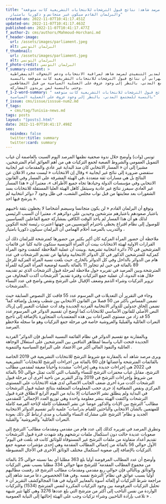 ```yaml
---
title: "مرصد شاهد: نتائج قبول الترشحات للانتخابات التشريعية كانت متوقعة
  والبرلمان القادم سيكون غير متجانس و ذكوريا بامتياز"
created-on: 2022-11-07T10:41:17.451Z
updated-on: 2022-11-07T10:41:17.463Z
published-on: 2022-11-07T10:41:17.477Z
f_author-2: cms/authors/Mahmoud-Horchani.md
f_header-image:
  url: /assets/images/parliament.jpeg
  alt: البرلمان التونسي
f_thumbnail:
  url: /assets/images/parliament.jpeg
  alt: البرلمان التونسي
f_photo-credit: البرلمان التونسي
f_summary-content: >
  اعتبر المدير التنفيذي لمرصد شاهد لمراقبة الانتخابات ودعم التحولات الديمقراطية
  ناصر الهرابي أن نتائج قبول الترشحات للانتخابات التشريعية كانت متوقعة بالنسبة
  للمجتمع المدني، بالنظر إلى وجود عزوف على العملية السياسية من قبل المقاطعين
  وحتى بالنسبة لمن يريدون المشاركة. 
f_1-2-word-summary: " نتائج قبول الترشحات للانتخابات التشريعية كانت متوقعة
  بالنسبة للمجتمع المدني، بالنظر إلى وجود عزوف على العملية السياسية"
f_issue: cms/issue/isssue-num2.md
f_tags:
  - cms/tag/Tunisia-news.md
tags: posts
layout: "[posts].html"
date: 2022-11-07T10:41:17.498Z
seo:
  noindex: false
  twitter:title: summary
  twitter:card: summary
---
```

تونس  (وات)
وأوضح خلال ندوة صحفية نظمها المرصد اليوم السبت بالعاصمة أن غياب التمويل العمومي والشروط الصعبة لجمع التزكيات هي من أهم العوائق أمام المترشحين، مشيرا إلى أن « المسار الانتخابي كان منذ البداية غير عادي والمقدمات غير ايجابية ستفضي ضرورة إلى نتائج غير ايجابية » وقال إن الانتخابات « ليست مجرد الاعلان عن النتائج بل هي مسارات ثقة متعددة ،في الهيئة المشرفة على المسار وفي القانون الانتخابي وفي مؤسسات الدولة وحيادها تجاه جميع الأطراف »، معتبرا أن « هذا المسار غير العادي سيفرز نتائج غير عادية وسيثقل كاهل الهيئة العليا المستقلة للانتخابات بسد الشغورات بعد معاينتها من قبل نواب مجلس الشعب، في ظل وجود 7 دوائر انتخابية لم يترشح فيها احد ».

وتوقع أن البرلمان القادم « لن يكون متجانسا وسيضم أشخاصا لا يحظون بثقة ناخبيهم باعتبار صعودهم باعتبارهم مترشحين وحيدين على دوائرهم »، معتبرا أن السبب الرئيسي لذلك هو أن هذا المسار لم يأخذ الوقت الكافي بمشاركة جميع الفاعلين السياسيين للوصول إلى نظام اقتراع يحظى باحترام التونسيين.من جهتها اعتبرت رئيسة لجنة التكوين والتدريب بالمرصد أحلام الهمامي أن البرلمان سيكون ذكوريا بامتياز ، 

ملاحظة أن حضور المرأة المزكية كان أكبر بكثير من حضورها كمترشحة للبرلمان ذلك أن القرارات الاولية لهيئة الانتخابات بينت أن المرأة التونسية ستكون غائبة كليا عن قائمات المترشحين في 70 دائرة انتخابية تشريعية .وبينت أن عملية الملاحظة كشفت وجود المرأة كمزكية للمترشحين الذكور في كل الدوائر الانتخابية وغيابها عن تقديم الترشحات في عدد هام من الدوائر بالداخل وفي كل الدوائر بالخارج، حيث بلغت نسبة المراة المزكية للرجل 89 بالمائة في حين لم تتجاوز 11 بالمائة بالسبة لوضعية المرأة المزكية للمرأة المترشحة.وبين المرصد في تقريره حول ملاحظة لمرحلة قبول الترشحات الذي تم تقديمه خلال هذه الندوة، أن عملية جمع التزكيات وفترة تقديم ّ الترشحات أكدت المخاوف من تزوير التزكيات وشراء الذمم وضعف الإقبال على الترشح ونقص واضح في عدد النساء المترشحات،.

وجاء في التقرير أن التعديلات في المرسوم عدد 55 فاقت كل النصوص السابقة حيث تضمن المساس بأكثر من 50 فصلا من القانون الانتخابي بين شطب وتعديل وإضافة كما ّ تضمن إلحاق جدولين للدوائر الانتخابية الفردية الجديدة وقد أدت عمليات التغيير إلى إرباك النص الأصلي للقانون الأساسي للانتخابات.كما أوضح أن تقسيم الدوائر في المرسوم عدد 55 قد زاد من مستوى الصراعات بين هذه المعتمديات المتجاورة بالإضافة إلى تأجيج النعرات العائلية والقبليةّ والعروشية خاصة في مرحلة جمع التزكيات وهو ما سجله ملاحظو المرصد.

 وبالمقارنة مع تقسيم الدوائر في نظام القائمة النسبية السابق فإن الدوائر ّ الفردية الجديدة فتحت الباب واسعا لمظاهر التنافس بين المترشحين على استغلال الوجاهة العائلية والنفوذ المالي أكثر من الاعتماد على البرامج السياسية والتنموية .

 ويرى مرصد شاهد أنه بالمقارنة مع شروط الترشح للانتخابات التشريعية في 2019 الخاصة بالقائمات المترشحة وأعضائها فإن 60 بالمائة من اجراءات الترشح للانتخابات ّ التشريعية في 2022 هي إجراءات جديدة وهي إجراءات ّ مشددة وأحيانا معيقة لمقدمي مطالب الترشح، مقابل غياب محفزات الترشح للنساء والشباب التي كانت تمثل حوالي 50 بالمائة من شروط وإجراءات الترشح في 2019 وذكر التقرير من ناحية أخرى أن مرحلة قبول الترشحات أكدت مرة أخرى ضعف الجانب الاتصالي لدى هيئة الانتخابات على المستوى المركزي ونقص الشفافية إذ جرى حجب المعلومات المتعلقة بنتائج عملية قبول الترشحات في البداية ولم ينطلق نشر الاحصائيات إلا بداية من اليوم الرابع لانطلاق فترة قبول الترشحات واكتفت الهيئة بنشر معلومة واحدة وهي توزيع العدد الإجمالي ّ للمقدمي مطالب ّ الترشح بين الإناث والذكور عوضا عن نشر المعطيات كاملة لإتاحة الفرصة كاملة للمهتمين بالشأن الانتخابي والباحثين للقيام بدراسات ّ علمية تأثير تقسيم الدوائر الانتخابية الجديد و نظام ّ الترشح على مشاركة النساء والشباب و مدى ارتباط كل ذلك بعودة النعرات العائلية ّ والعروشية ّ والقبلية. 

وتطرق المرصد في تقريره كذلك إلى عدد هام من مقدمي ومقدمات مطالب ّ الترشح إلى صعوبات عديدة حالت دون استكمال ملفات ترشحهم وقد شهدت فترة قبول الترشحات تقديم أعداد متفاوتة من ملفات الترشح غير المستوفاة للوثائق كانت قد بلغت في اليوم ّ الأول حوالي 56 بالمائة من إجمالي المطالب المقدمة وهي إحدى مؤشرات صعوبة جمع التزكيات بالإضافة إلى صعوبة استكمال مختلف الوثائق الأخرى في الآجال المضبوطة.

وأوضح أن عدد المطالب المرفوضة أوليا بلغ 363 مطلبا أي بما نسبته حوالي 25 بالمائة من مجموع المطالب المقدمة ّ للترشح منها حوالي 334 مطلبا بسبب نقص التزكيات والوثائق وبالتالي فإن حوالي ربع مقدمي ومقدمات مطالب الترشح قد رفضت مطالبهم أوليا بسبب عوائق في نظام ّ الترشح نفسه .وفي هذا الخحصوص دعا مرصد شاهد إلى مراجعة شرط التزكيات أو إلغائه أسوة بالمعايير الدولية في هذا المجالوكشف التقرير أن « تحليل التزكيات المرفوضة بين وجود التزكيات المكررة لنفس المترشح (1534) والتزكيات الواردة من نفس الناخب إلى أكثر من مترشح التي بلغ عددها 3276 وهي كلها تثير شبهة تلاعب بإرادة الناخبين وشراء تزكيات وجب على الهيئة إحالتها إلى النيابة العمومية » .